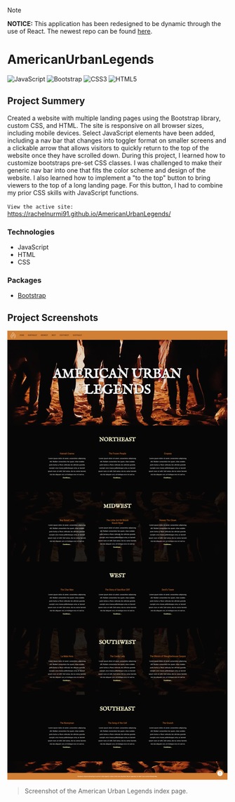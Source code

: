 > [!NOTE]  
>  **NOTICE:** This application has been redesigned to be dynamic through the use of React. The newest repo can be found [here](https://github.com/RachelNurmi91/American-Urban-Legends).

# AmericanUrbanLegends
![JavaScript](https://img.shields.io/badge/javascript-%23323330.svg?style=for-the-badge&logo=javascript&logoColor=%23F7DF1E)
![Bootstrap](https://img.shields.io/badge/bootstrap-%238511FA.svg?style=for-the-badge&logo=bootstrap&logoColor=white)
![CSS3](https://img.shields.io/badge/css3-%231572B6.svg?style=for-the-badge&logo=css3&logoColor=white)
![HTML5](https://img.shields.io/badge/html5-%23E34F26.svg?style=for-the-badge&logo=html5&logoColor=white)

## Project Summery
Created a website with multiple landing pages using the Bootstrap library, custom CSS, and HTML. The site is responsive on all browser sizes, including mobile devices. Select JavaScript elements have been added, including a nav bar that changes into toggler format on smaller screens and a clickable arrow that allows visitors to quickly return to the top of the website once they have scrolled down. During this project, I learned how to customize bootstraps pre-set CSS classes. I was challenged to make their generic nav bar into one that fits the color scheme and design of the website. I also learned how to implement a "to the top" button to bring viewers to the top of a long landing page. For this button, I had to combine my prior CSS skills with JavaScript functions.

`View the active site:` https://rachelnurmi91.github.io/AmericanUrbanLegends/

### Technologies
* JavaScript
* HTML
* CSS

### Packages
* [Bootstrap](https://getbootstrap.com/)

## Project Screenshots
![GitHub Logo](/images/Screen-AmericanUrban.png)
> Screenshot of the American Urban Legends index page.
